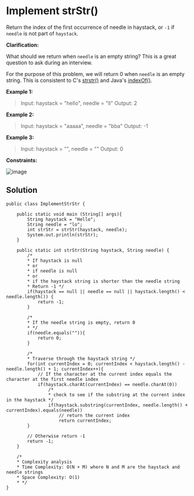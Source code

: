 # Implement strStr()

Return the index of the first occurrence of needle in haystack, or ```-1``` if ```needle``` is not part of ```haystack```.

**Clarification:**

What should we return when ```needle``` is an empty string? This is a great question to ask during an interview.

For the purpose of this problem, we will return 0 when ```needle``` is an empty string. This is consistent to C's [strstr()](http://www.cplusplus.com/reference/cstring/strstr/) and Java's [indexOf()](https://docs.oracle.com/javase/7/docs/api/java/lang/String.html#indexOf(java.lang.String)).

**Example 1:**
> Input: haystack = "hello", needle = "ll"
> Output: 2

**Example 2:**
> Input: haystack = "aaaaa", needle = "bba"
> Output: -1

**Example 3:**
> Input: haystack = "", needle = ""
> Output: 0
 

**Constraints:**

![image](https://user-images.githubusercontent.com/19383145/123530874-56edd900-d6cd-11eb-81b8-c2b7f18c0692.png)

## Solution

```
public class ImplementStrStr {

    public static void main (String[] args){
        String haystack = "Hello";
        String needle = "lo";
        int strStr = strStr(haystack, needle);
        System.out.println(strStr);
    }

    public static int strStr(String haystack, String needle) {
        /*
        * If haystack is null
        * or
        * if needle is null
        * or
        * if the haystack string is shorter than the needle string
        * Return -1 */
        if(haystack == null || needle == null || haystack.length() < needle.length()) {
            return -1;
        }

        /*
        * If the needle string is empty, return 0
        * */
        if(needle.equals("")){
            return 0;
        }

        /*
        * Traverse through the haystack string */
        for(int currentIndex = 0; currentIndex < haystack.length() - needle.length() + 1; currentIndex++){
            // If the character at the current index equals the character at the first needle index
            if(haystack.charAt(currentIndex) == needle.charAt(0))
                /*
                * check to see if the substring at the current index in the haystack */
                if(haystack.substring(currentIndex, needle.length() + currentIndex).equals(needle))
                    // return the current index
                    return currentIndex;
        }

        // Otherwise return -1
        return -1;
    }

    /*
    * Complexity analysis
    * Time Complexity: O(N + M) where N and M are the haystack and needle strings
    * Space Complexity: O(1)
    * */
}
```
